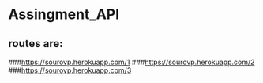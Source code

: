 # Assingment_API
## routes are: 
###https://sourovp.herokuapp.com/1
###https://sourovp.herokuapp.com/2
###https://sourovp.herokuapp.com/3

